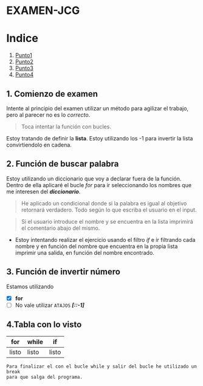 # EXAMEN-JCG
# Indice
1. [Punto1](#punto1)
2. [Punto2](#punto2)
3. [Punto3](#punto3)
4. [Punto4](#punto4)

## 1. Comienzo de examen <div id="punto1"><div>

Intente al principio del examen utilizar un método para agilizar el trabajo, pero al parecer no es lo _correcto_.

> Toca intentar la función con bucles.

Estoy tratando de definir la **lista**. Estoy utilizando los -1 para invertir la lista convirtiendolo en cadena.

## 2. Función de buscar palabra <div id="punto2"><div>

Estoy utilizando un diccionario que voy a declarar fuera de la función. Dentro de ella aplicaré el bucle _for_
para ir seleccionando los nombres que me interesen del ***diccionario***. 

> He aplicado un condicional donde si la palabra es igual al objetivo retornará verdadero. Todo según lo que escriba el usuario en el input.

> Si el usuario introduce el nombre y se encuentra en la lista imprimirá el comentario abajo del mismo.

- Estoy intentando realizar el ejercicio usando el filtro _if_ e ir filtrando cada nombre y en función del nombre que encuentra en la propia lista imprimir una salida, en función del nombre encontrado.

## 3. Función de invertir número <div id="punto3"><div>

Estamos utilizando
- [x] **for**
- [ ] No vale utilizar `ATAJOS` ***[::-1]***

## 4.Tabla con lo visto <div id="punto4"><div>

|for|while|if|
|---|-----|--|
|listo|listo|listo| 

```
Para finalizar el con el bucle while y salir del bucle he utilizado un break
para que salga del programa.

```
